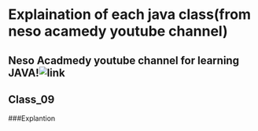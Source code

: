 # Explaination of each java class(from neso acamedy youtube channel)
## Neso Acadmedy youtube channel for learning JAVA!![link](<https://www.youtube.com/watch?v=VHbSopMyc4M&list=PLBlnK6fEyqRjKA_NuK9mHmlk0dZzuP1P5> "Neso Acamedy")
## Class_09
###Explantion
